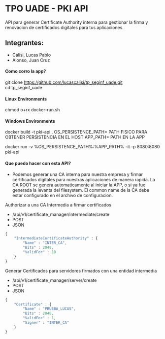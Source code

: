 # TPO UADE - PKI API
API para generar Certificate Authority interna para gestionar la firma y renovacion de certificados digitales para tus aplicaciones.

## Integrantes:
  * Calisi, Lucas Pablo 
  * Alonso, Juan Cruz

#### Como corro la app?

git clone https://github.com/lucascalisi/tp_seginf_uade.git <br/>
cd tp_seginf_uade <br/>

#### Linux Environments
chmod o+rx docker-run.sh <br/>

#### Windows Environments
docker build -t pki-api .
OS_PERSISTENCE_PATH= PATH FISICO PARA OBTENER PERSISTENCIA EN EL HOST
APP_PATH= PATH EN LA APP

docker run -v %OS_PERSISTENCE_PATH%:%APP_PATH% -it -p 8080:8080 pki-api


#### Que puedo hacer con esta API?

* Podemos generar una CA interna para nuestra empresa y firmar certificados digitales para nuestras aplicaciones de manera rapida. La CA ROOT se genera automaticamente al iniciar la APP, o si ya fue generada la levanta del filesystem. El common name de la CA debe estar configurado en el archivo de configuracion.

Authorizar a una CA Intermedia a firmar certificados
  * /api/v1/certificate_manager/intermediate/create
  * POST
  * JSON
```javascript
{
	"IntermediateCertificateAuthority" : {
		"Name" : "INTER_CA",
		"Bits" : 2048,
		"ValidFor" : 10
	}
}
```

Generar Certificados para servidores firmados con una entidad intermedia
  * /api/v1/certificate_manager/server/create
  * POST
  * JSON
```javascript
{
	"Certificate" : {
		"Name" : "PRUEBA_LUCAS",
		"Bits" : 2048,
		"ValidFor" : 1,
		"Signer" : "INTER_CA"
	}
}
```


